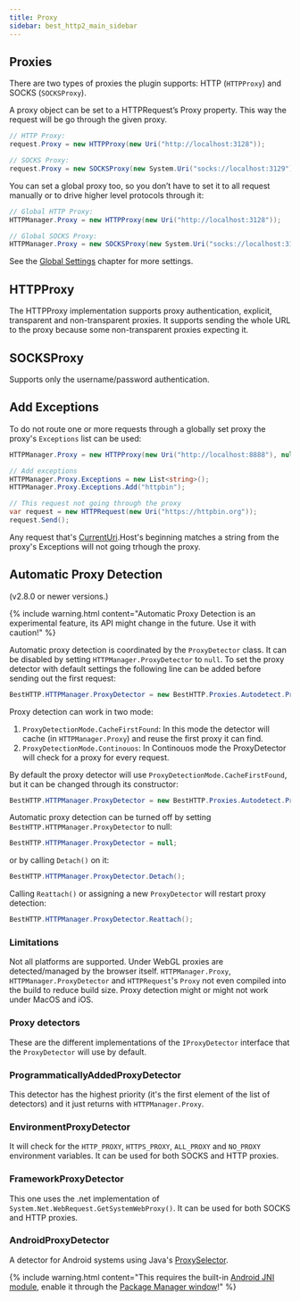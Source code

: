 ```yaml
---
title: Proxy
sidebar: best_http2_main_sidebar
---
```


## Proxies

There are two types of proxies the plugin supports: HTTP (`HTTPProxy`) and SOCKS (`SOCKSProxy`).

A proxy object can be set to a HTTPRequest’s Proxy property. This way the request will be go through the given proxy.

```csharp
// HTTP Proxy:
request.Proxy = new HTTPProxy(new Uri("http://localhost:3128"));

// SOCKS Proxy:
request.Proxy = new SOCKSProxy(new System.Uri("socks://localhost:3129"), /*credentials: */ null);
```

You can set a global proxy too, so you don’t have to set it to all request manually or to drive higher level protocols through it:

```csharp
// Global HTTP Proxy:
HTTPManager.Proxy = new HTTPProxy(new Uri("http://localhost:3128"));

// Global SOCKS Proxy:
HTTPManager.Proxy = new SOCKSProxy(new System.Uri("socks://localhost:3129"), /*credentials: */ null);
```

See the [Global Settings](GlobalSettings.md) chapter for more settings.

## HTTPProxy

The HTTPProxy implementation supports proxy authentication, explicit, transparent and non-transparent proxies. It supports sending the whole URL to the proxy because some non-transparent proxies expecting it.

## SOCKSProxy

Supports only the username/password authentication.

## Add Exceptions

To do not route one or more requests through a globally set proxy the proxy's `Exceptions` list can be used:

```csharp
HTTPManager.Proxy = new HTTPProxy(new Uri("http://localhost:8888"), null, true);

// Add exceptions
HTTPManager.Proxy.Exceptions = new List<string>();
HTTPManager.Proxy.Exceptions.Add("httpbin");

// This request not going through the proxy
var request = new HTTPRequest(new Uri("https://httpbin.org"));
request.Send();
```

Any request that's [CurrentUri](../protocols/http/HTTPRequest.md#properties).Host's beginning matches a string from the proxy's Exceptions will not going trhough the proxy.

## Automatic Proxy Detection
(v2.8.0 or newer versions.)

{% include warning.html content="Automatic Proxy Detection is an experimental feature, its API might change in the future. Use it with caution!" %}

Automatic proxy detection is coordinated by the `ProxyDetector` class. It can be disabled by setting `HTTPManager.ProxyDetector` to `null`.
To set the proxy detector with default settings the following line can be added before sending out the first request:
```csharp
BestHTTP.HTTPManager.ProxyDetector = new BestHTTP.Proxies.Autodetect.ProxyDetector();
```

Proxy detection can work in two mode:
1. `ProxyDetectionMode.CacheFirstFound`: In this mode the detector will cache (in `HTTPManager.Proxy`) and reuse the first proxy it can find.
2. `ProxyDetectionMode.Continouos`: In Continouos mode the ProxyDetector will check for a proxy for every request.

By default the proxy detector will use `ProxyDetectionMode.CacheFirstFound`, but it can be changed through its constructor:
```csharp
BestHTTP.HTTPManager.ProxyDetector = new BestHTTP.Proxies.Autodetect.ProxyDetector(ProxyDetectionMode.Continouos);
```

Automatic proxy detection can be turned off by setting `BestHTTP.HTTPManager.ProxyDetector` to null:
```csharp
BestHTTP.HTTPManager.ProxyDetector = null;
```

or by calling `Detach()` on it:
```csharp
BestHTTP.HTTPManager.ProxyDetector.Detach();
```

Calling `Reattach()` or assigning a new `ProxyDetector` will restart proxy detection:
```csharp
BestHTTP.HTTPManager.ProxyDetector.Reattach();
```

### Limitations

Not all platforms are supported. Under WebGL proxies are detected/managed by the browser itself. `HTTPManager.Proxy`, `HTTPManager.ProxyDetector` and `HTTPRequest`'s `Proxy` not even compiled into the build to reduce build size. Proxy detection might or might not work under MacOS and iOS.

### Proxy detectors

These are the different implementations of the `IProxyDetector` interface that the `ProxyDetector` will use by default.

### ProgrammaticallyAddedProxyDetector

This detector has the highest priority (it's the first element of the list of detectors) and it just returns with `HTTPManager.Proxy`.

### EnvironmentProxyDetector

It will check for the `HTTP_PROXY`, `HTTPS_PROXY`, `ALL_PROXY` and `NO_PROXY` environment variables. It can be used for both SOCKS and HTTP proxies.

### FrameworkProxyDetector

This one uses the .net implementation of `System.Net.WebRequest.GetSystemWebProxy()`.  It can be used for both SOCKS and HTTP proxies.

### AndroidProxyDetector

A detector for Android systems using Java's [ProxySelector](https://docs.oracle.com/javase/8/docs/api/java/net/ProxySelector.html).

{% include warning.html content="This requires the built-in [Android JNI module](https://docs.unity3d.com/ScriptReference/UnityEngine.AndroidJNIModule.html), enable it through the [Package Manager window](https://docs.unity3d.com/Manual/upm-ui.html)!" %}